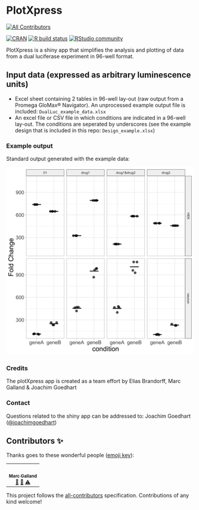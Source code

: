 # PlotXpress
<!-- ALL-CONTRIBUTORS-BADGE:START - Do not remove or modify this section -->
[![All Contributors](https://img.shields.io/badge/all_contributors-1-orange.svg?style=flat-square)](#contributors-)
<!-- ALL-CONTRIBUTORS-BADGE:END -->

<!-- badges: start -->
[![CRAN](https://www.r-pkg.org/badges/version/shiny)](https://CRAN.R-project.org/package=shiny)
[![R build status](https://github.com/rstudio/shiny/workflows/R-CMD-check/badge.svg)](https://github.com/rstudio/shiny/actions)
[![RStudio community](https://img.shields.io/badge/community-shiny-blue?style=social&logo=rstudio&logoColor=75AADB)](https://community.rstudio.com/new-topic?category=shiny&tags=shiny)

<!-- badges: end -->

 
PlotXpress is a shiny app that simplifies the analysis and plotting of data from a dual luciferase experiment in 96-well format.

## Input data (expressed as arbitrary luminescence units)
* Excel sheet containing 2 tables in 96-well lay-out (raw output from a Promega GloMax® Navigator). An unprocessed example output file is included: `DualLuc_example_data.xlsx`
* An excel file or CSV file in which conditions are indicated in a 96-well lay-out. The conditions are seperated by underscores (see the example design that is included in this repo: `Design_example.xlsx`)

### Example output

Standard output generated with the example data:

![alt text](https://github.com/ScienceParkStudyGroup/PlotXpress/blob/master/plotXpress_example.png "Output")

### Credits

<p>The plotXpress app is created as a team effort by Elias Brandorff, Marc Galland & Joachim Goedhart</p>

### Contact

Questions related to the shiny app can be addressed to: Joachim Goedhart ([@joachimgoedhart](https://twitter.com/joachimgoedhart))

## Contributors ✨

Thanks goes to these wonderful people ([emoji key](https://allcontributors.org/docs/en/emoji-key)):

<!-- ALL-CONTRIBUTORS-LIST:START - Do not remove or modify this section -->
<!-- prettier-ignore-start -->
<!-- markdownlint-disable -->
<table>
  <tr>
    <td align="center"><a href="http://www.mgalland.info"><img src="https://avatars.githubusercontent.com/u/10114186?v=4?s=100" width="100px;" alt=""/><br /><sub><b>Marc Galland</b></sub></a><br /><a href="#ideas-mgalland" title="Ideas, Planning, & Feedback">🤔</a> <a href="#projectManagement-mgalland" title="Project Management">📆</a> <a href="https://github.com/ScienceParkStudyGroup/PlotXpress/commits?author=mgalland" title="Tests">⚠️</a></td>
  </tr>
</table>

<!-- markdownlint-restore -->
<!-- prettier-ignore-end -->

<!-- ALL-CONTRIBUTORS-LIST:END -->

This project follows the [all-contributors](https://github.com/all-contributors/all-contributors) specification. Contributions of any kind welcome!